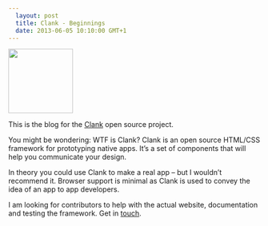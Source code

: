 ```yaml
---
  layout: post
  title: Clank - Beginnings
  date: 2013-06-05 10:10:00 GMT+1
---
```


<img class="alignright shaded" src="http://getclank.files.wordpress.com/2013/06/screen-shot-2013-06-05-at-19-51-38.png" width="129" />

<p>This is the blog for the <a href="https://github.com/Wolfr/clank">Clank</a>&nbsp;open source project.</p>

<p>You might be wondering: WTF is Clank?&nbsp;Clank is an open source HTML/CSS framework for prototyping native apps. It’s a set of components that will help you communicate your design.</p>

<p>In theory you could use Clank to make a real app – but I wouldn’t recommend it. Browser support is minimal as Clank is used to convey the idea of an app to app developers.</p>

<p>I am looking for contributors to help with the actual website, documentation and testing the framework. Get in <a href="http://wolfslittlestore.be/contact/">touch</a>.</p>
